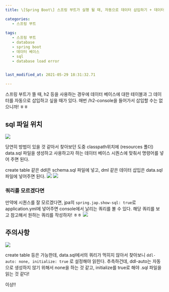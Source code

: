 ```yaml
---
title: \[Spring Boot\] 스프링 부트가 실행 될 때, 자동으로 데이터 삽입하기 + 데이터 삽입 안되는 오류 해결 (initialize database load 오류)

categories: 
   - 스프링 부트
  
tags:
   - 스프링 부트
   - database
   - spring boot
   - 데이터 베이스
   - sql
   - database load error
   

last_modified_at: 2021-05-29 18:31:32.71 

---
```



스프링 부트가 뜰 때, h2 등을 사용하는 경우에 데이터 베이스에 대한 테이블과 그 데이터를 자동으로 삽입하고 싶을 때가 있다. 매번 /h2-console을 들어가서 삽입할 수는 없으니까! ㅎㅎ

## sql 파일 위치

![](https://camo.githubusercontent.com/e0361eb25c04c9eb964b98db7d41ec248f9e239d07003a528afb624e8ec7d86f/68747470733a2f2f692e6962622e636f2f345a4d6d46737a2f556e7469746c65642e706e67)


당연히 방법이 있을 것 같아서 찾아보던 도중 classpath위치에 (resources 폴더) data.sql 파일을 생성하고 사용하고자 하는 데이터 베이스 시퀀스에 맞춰서 명령어를 넣어 주면 된다. 

create table 같은 ddl은 schema.sql 파일에 넣고, dml 같은 데이터 삽입은 data.sql 파일에 넣어주면 된다.
![](https://camo.githubusercontent.com/3282bed99d951b24098ca66c5704596632a79e9390dfaa9e1539aff55c338888/68747470733a2f2f692e6962622e636f2f594479774a68762f696d6167652e706e67)
![](https://camo.githubusercontent.com/3dea867cc45418771e17bc79c180f115a5ea71dfb11fd85483619a14a045e06a/68747470733a2f2f692e6962622e636f2f4a334a746664732f696d6167652e706e67)

### 쿼리를 모르겠다면 
만약에 시퀀스를 잘 모르겠다면, jpa의 `spring.jap.show-sql: true`로 application.yml에 넣어주면 console에서 날리는 쿼리를 볼 수 있다. 해당 쿼리를 보고 참고해서 원하는 쿼리를 작성하자! ㅎㅎ
![](https://camo.githubusercontent.com/5647287dccd992c7e5592dcf2387a42959556ade49a91a47083c76bfde55befc/68747470733a2f2f692e6962622e636f2f5a4c687438427a2f696d6167652e706e67)

## 주의사항

![](https://camo.githubusercontent.com/f048048d6d5f90680c4e07193a0288a7038de2e129b17019dfc6ef1ad8cc8c28/68747470733a2f2f692e6962622e636f2f567150533479662f556e7469746c65642d312e706e67)

create table 등은 가능한데, data.sql에서의 쿼리가 먹히지 않아서 찾아보니 `ddl-auto: none, initialize: true` 로 설정해야 읽힌다. 추측하건데, ddl-auto는 자동으로 생성하지 않기 위해서 none을 하는 것 같고, initialize를 true로 해야 .sql 파일을 읽는 것 같다!

이상!!
<!--stackedit_data:
eyJoaXN0b3J5IjpbLTYxMjMyODkwNywtMjg1NDIxMTk1LDMyOT
E5OTEwMSwtMzAzNDI3OTYwXX0=
-->

